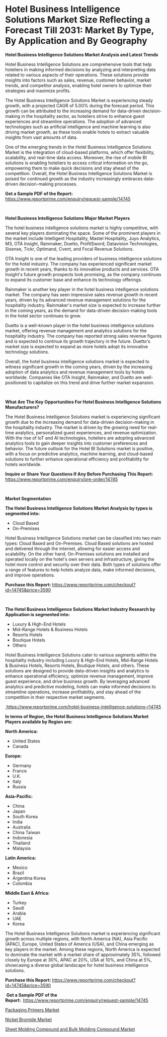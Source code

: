 <p><h1>Hotel Business Intelligence Solutions Market Size Reflecting a Forecast Till 2031: Market By Type, By Application and By Geography</h1></p><p><strong>Hotel Business Intelligence Solutions Market Analysis and Latest Trends</strong></p>
<p><p>Hotel Business Intelligence Solutions are comprehensive tools that help hoteliers in making informed decisions by analyzing and interpreting data related to various aspects of their operations. These solutions provide insights into factors such as sales, revenue, customer behavior, market trends, and competitor analysis, enabling hotel owners to optimize their strategies and maximize profits.</p><p>The Hotel Business Intelligence Solutions Market is experiencing steady growth, with a projected CAGR of 5.00% during the forecast period. This growth can be attributed to the increasing demand for data-driven decision-making in the hospitality sector, as hoteliers strive to enhance guest experiences and streamline operations. The adoption of advanced technologies such as artificial intelligence and machine learning is also driving market growth, as these tools enable hotels to extract valuable insights from vast amounts of data.</p><p>One of the emerging trends in the Hotel Business Intelligence Solutions Market is the integration of cloud-based platforms, which offer flexibility, scalability, and real-time data access. Moreover, the rise of mobile BI solutions is enabling hoteliers to access critical information on the go, empowering them to make quick decisions and stay ahead of the competition. Overall, the Hotel Business Intelligence Solutions Market is poised for continued growth as the industry increasingly embraces data-driven decision-making processes.</p></p>
<p><strong>Get a Sample PDF of the Report:&nbsp;</strong> <a href="https://www.reportprime.com/enquiry/request-sample/14745">https://www.reportprime.com/enquiry/request-sample/14745</a></p>
<p>&nbsp;</p>
<p><strong>Hotel Business Intelligence Solutions Major Market Players</strong></p>
<p><p>The hotel business intelligence solutions market is highly competitive, with several key players dominating the space. Some of the prominent players in the market include Intelligent Hospitality, Mastel Hospitality, Juyo Analytics, M3, OTA Insight, Rainmaker, Duetto, ProfitSword, Datavision Technologies, Sisense, Tickr, Optimand, Cvent, and Focal Revenue Solutions.</p><p>OTA Insight is one of the leading providers of business intelligence solutions for the hotel industry. The company has experienced significant market growth in recent years, thanks to its innovative products and services. OTA Insight's future growth prospects look promising, as the company continues to expand its customer base and enhance its technology offerings.</p><p>Rainmaker is another key player in the hotel business intelligence solutions market. The company has seen impressive sales revenue growth in recent years, driven by its advanced revenue management solutions for the hospitality industry. Rainmaker's market size is expected to increase further in the coming years, as the demand for data-driven decision-making tools in the hotel sector continues to grow.</p><p>Duetto is a well-known player in the hotel business intelligence solutions market, offering revenue management and analytics solutions for the hospitality industry. The company has reported strong sales revenue figures and is expected to continue its growth trajectory in the future. Duetto's market size is expected to expand as more hotels adopt its innovative technology solutions.</p><p>Overall, the hotel business intelligence solutions market is expected to witness significant growth in the coming years, driven by the increasing adoption of data analytics and revenue management tools by hotels worldwide. Companies like OTA Insight, Rainmaker, and Duetto are well-positioned to capitalize on this trend and drive further market expansion.</p></p>
<p>&nbsp;</p>
<p><strong>What Are The Key Opportunities For Hotel Business Intelligence Solutions Manufacturers?</strong></p>
<p><p>The Hotel Business Intelligence Solutions market is experiencing significant growth due to the increasing demand for data-driven decision-making in the hospitality industry. The market is driven by the growing need for real-time analytics, personalized guest experiences, and revenue optimization. With the rise of IoT and AI technologies, hoteliers are adopting advanced analytics tools to gain deeper insights into customer preferences and behavior. The future outlook for the Hotel BI Solutions market is positive, with a focus on predictive analytics, machine learning, and cloud-based solutions to further enhance operational efficiency and profitability for hotels worldwide.</p></p>
<p><strong>Inquire or Share Your Questions If Any Before Purchasing This Report:</strong> <a href="https://www.reportprime.com/enquiry/pre-order/14745">https://www.reportprime.com/enquiry/pre-order/14745</a></p>
<p>&nbsp;</p>
<p><strong>Market Segmentation</strong></p>
<p><strong>The Hotel Business Intelligence Solutions Market Analysis by types is segmented into:</strong></p>
<p><ul><li>Cloud Based</li><li>On-Premises</li></ul></p>
<p><p>Hotel Business Intelligence Solutions market can be classified into two main types: Cloud Based and On-Premises. Cloud Based solutions are hosted and delivered through the internet, allowing for easier access and scalability. On the other hand, On-Premises solutions are installed and operated locally on the hotel's own servers and infrastructure, giving the hotel more control and security over their data. Both types of solutions offer a range of features to help hotels analyze data, make informed decisions, and improve operations.</p></p>
<p><strong>Purchase this Report:&nbsp;</strong><a href="https://www.reportprime.com/checkout?id=14745&price=3590">https://www.reportprime.com/checkout?id=14745&price=3590</a></p>
<p>&nbsp;</p>
<p><strong>The Hotel Business Intelligence Solutions Market Industry Research by Application is segmented into:</strong></p>
<p><ul><li>Luxury & High-End Hotels</li><li>Mid-Range Hotels & Business Hotels</li><li>Resorts Hotels</li><li>Boutique Hotels</li><li>Others</li></ul></p>
<p><p>Hotel Business Intelligence Solutions cater to various segments within the hospitality industry including Luxury & High-End Hotels, Mid-Range Hotels & Business Hotels, Resorts Hotels, Boutique Hotels, and others. These solutions are designed to provide data-driven insights and analytics to enhance operational efficiency, optimize revenue management, improve guest experience, and drive business growth. By leveraging advanced analytics and predictive modeling, hotels can make informed decisions to streamline operations, increase profitability, and stay ahead of the competition in their respective market segments.</p></p>
<p><a href="https://www.reportprime.com/hotel-business-intelligence-solutions-r14745">&nbsp;https://www.reportprime.com/hotel-business-intelligence-solutions-r14745</a></p>
<p><strong>In terms of Region, the Hotel Business Intelligence Solutions Market Players available by Region are:</strong></p>
<p>
    <p> <strong> North America: </strong>
        <ul>
            <li>United States</li>
            <li>Canada</li>
        </ul>
        </p> 
    <p> <strong> Europe: </strong>
        <ul>
            <li>Germany</li>
            <li>France</li>
            <li>U.K.</li>
            <li>Italy</li>
            <li>Russia</li>
        </ul>
        </p> 
    <p> <strong> Asia-Pacific: </strong>
        <ul>
            <li>China</li>
            <li>Japan</li>
            <li>South Korea</li>
            <li>India</li>
            <li>Australia</li>
            <li>China Taiwan</li>
            <li>Indonesia</li>
            <li>Thailand</li>
            <li>Malaysia</li>
        </ul>
        </p> 
    <p> <strong> Latin America: </strong>
        <ul>
            <li>Mexico</li>
            <li>Brazil</li>
            <li>Argentina Korea</li>
            <li>Colombia</li>
        </ul>
        </p> 
    <p> <strong> Middle East & Africa: </strong>
        <ul>
            <li>Turkey</li>
            <li>Saudi</li>
            <li>Arabia</li>
            <li>UAE</li>
            <li>Korea</li>
        </ul>
    </p>
    </p>
<p><p>The Hotel Business Intelligence Solutions market is experiencing significant growth across multiple regions, with North America (NA), Asia Pacific (APAC), Europe, United States of America (USA), and China emerging as key players in the market. Among these regions, North America is expected to dominate the market with a market share of approximately 35%, followed closely by Europe at 30%, APAC at 20%, USA at 10%, and China at 5%, showcasing a diverse global landscape for hotel business intelligence solutions.</p></p>
<p><strong>Purchase this Report: </strong><a href="https://www.reportprime.com/checkout?id=14745&price=3590">https://www.reportprime.com/checkout?id=14745&price=3590</a></p>
<p>&nbsp;<strong>Get a Sample PDF of the Report:&nbsp;&nbsp;</strong><a href="https://www.reportprime.com/enquiry/request-sample/14745">https://www.reportprime.com/enquiry/request-sample/14745</a></p>
<p><strong></strong></p>
<p><p><a href="https://www.linkedin.com/pulse/packaging-primers-market-growth-trends-covid-19-impact-yajme?trackingId=uJly1T3WTaqrjHJOQJFf6w%3D%3D">Packaging Primers Market</a></p><p><a href="https://www.linkedin.com/pulse/nickel-bromide-market-provides-detailed-segmentation-based-fr3pe?trackingId=oHrtIgxnN2NfUTLH3uK%2BgA%3D%3D">Nickel Bromide Market</a></p><p><a href="https://www.linkedin.com/pulse/sheet-molding-compound-bulk-market-insights-players-forecast-wn4xe?trackingId=9Fs9LUGxe2%2BbZK%2BrLvFvjw%3D%3D">Sheet Molding Compound and Bulk Molding Compound Market</a></p></p>